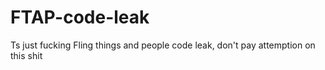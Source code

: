 # FTAP-code-leak

Ts just fucking Fling things and people code leak, don't pay attemption on this shit
